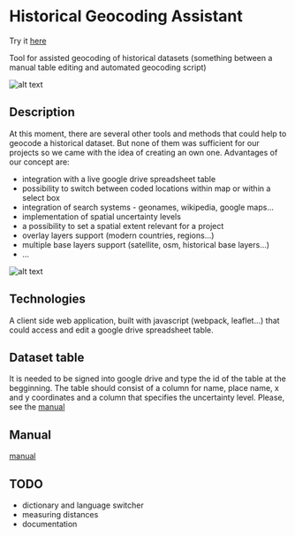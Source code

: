 # Historical Geocoding Assistant

Try it [here](http://hde.geogr.muni.cz/hga/)

Tool for assisted geocoding of historical datasets (something between a manual table editing and automated geocoding script)

![alt text](https://github.com/adammertel/historical-geocoder-assistant/blob/master/app/assets/icon.png 'Historical Geocoding Assistant Logo')

## Description

At this moment, there are several other tools and methods that could help to geocode a historical dataset. But none of them was sufficient for our projects so we came with the idea of creating an own one. Advantages of our concept are:

* integration with a live google drive spreadsheet table
* possibility to switch between coded locations within map or within a select box
* integration of search systems - geonames, wikipedia, google maps...
* implementation of spatial uncertainty levels
* a possibility to set a spatial extent relevant for a project
* overlay layers support (modern countries, regions...)
* multiple base layers support (satellite, osm, historical base layers...)
* ...

![alt text](https://github.com/adammertel/historical-geocoder-assistant/blob/master/screen.png 'Historical Geocoding Assistant Screen')

## Technologies

A client side web application, built with javascript (webpack, leaflet...) that could access and edit a google drive spreadsheet table.

## Dataset table

It is needed to be signed into google drive and type the id of the table at the begginning. The table should consist of a column for name, place name, x and y coordinates and a column that specifies the uncertainty level. Please, see the [manual](https://github.com/adammertel/historical-geocoder-assistant/tree/master/manual)

## Manual

[manual](https://github.com/adammertel/historical-geocoder-assistant/tree/master/manual)

## TODO

* dictionary and language switcher
* measuring distances
* documentation
